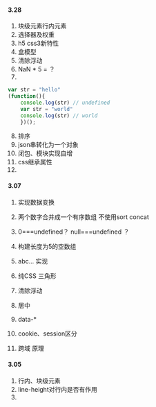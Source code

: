 #### 3.28 

1. 块级元素行内元素
2. 选择器及权重
3. h5 css3新特性
4. 盒模型
5. 清除浮动
6.  NaN * 5 = ？
7.  
```js
var str = "hello"
(function(){
    console.log(str) // undefined
    var str = "world"
    console.log(str) // world
    })(); 
```

8. 排序
9. json串转化为一个对象
10. 闭包、模块实现自增
11. css继承属性
12. 


#### 3.07

1. 实现数据变换
2. 两个数字合并成一个有序数组 不使用sort concat
3. 0===undefined？ null===undefined ？
4. 构建长度为5的空数组

1. abc... 实现
2. 纯CSS 三角形
3. 清除浮动
4. 居中

1. data-*
2. cookie、session区分
3. 跨域 原理

#### 3.05
1. 行内、块级元素
2. line-height对行内是否有作用
3. 


